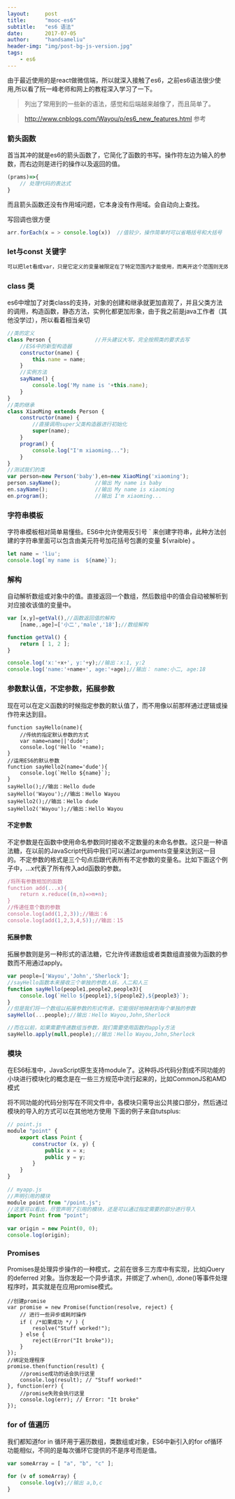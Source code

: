```yaml
---
layout:     post
title:      "mooc-es6"
subtitle:   "es6 语法"
date:       2017-07-05
author:     "handsameliu"
header-img: "img/post-bg-js-version.jpg"
tags:
    - es6
---
```



由于最近使用的是react做微信端，所以就深入接触了es6，之前es6语法很少使用,所以看了阮一峰老师和网上的教程深入学习了一下。

<!-- more -->

> 列出了常用到的一些新的语法，感觉和后端越来越像了，而且简单了。

> http://www.cnblogs.com/Wayou/p/es6_new_features.html   参考

### 箭头函数

首当其冲的就是es6的箭头函数了，它简化了函数的书写。操作符左边为输入的参数，而右边则是进行的操作以及返回的值。

```javascript
(prams)=>{
	// 处理代码的表达式
}
```

而且箭头函数还没有作用域问题，它本身没有作用域。会自动向上查找。

写回调也很方便

```javascript
arr.forEach(x = > console.log(x))  //值较少，操作简单时可以省略括号和大括号
```

### let与const 关键字

```javascript
可以把let看成var，只是它定义的变量被限定在了特定范围内才能使用，而离开这个范围则无效。const则很直观，用来定义常量，即无法被更改值的变量。
```

### class 类

es6中增加了对类class的支持，对象的创建和继承就更加直观了，并且父类方法的调用，构造函数，静态方法，实例化都更加形象，由于我之前是java工作者（其他没学过），所以看着相当亲切

```javascript
//类的定义
class Person {				//开头建议大写，完全按照类的要求去写
	//ES6中的新型构造器
    constructor(name) {
        this.name = name;
    }
    //实例方法
    sayName() {
        console.log('My name is '+this.name);
    }
}
//类的继承
class XiaoMing extends Person {
    constructor(name) {
    	//直接调用super父类构造器进行初始化
        super(name);
    }
    program() {
        console.log("I'm xiaoming...");
    }
}
//测试我们的类
var person=new Person('baby'),en=new XiaoMing('xiaoming');
person.sayName();			//输出 My name is baby
en.sayName();				//输出 My name is xiaoming
en.program();				//输出 I'm xiaoming...
```

### 字符串模板

字符串模板相对简单易懂些。ES6中允许使用反引号 ` 来创建字符串，此种方法创建的字符串里面可以包含由美元符号加花括号包裹的变量 ${vraible} 。

```javascript
let name = 'liu';
console.log(`my name is  ${name}`);
```

### 解构

自动解析数组或对象中的值。直接返回一个数组，然后数组中的值会自动被解析到对应接收该值的变量中。

```javascript
var [x,y]=getVal(),//函数返回值的解构
    [name,,age]=['小二','male','18'];//数组解构

function getVal() {
    return [ 1, 2 ];
}

console.log('x:'+x+', y:'+y);//输出：x:1, y:2 
console.log('name:'+name+', age:'+age);//输出： name:小二, age:18
```

### 参数默认值，不定参数，拓展参数

现在可以在定义函数的时候指定参数的默认值了，而不用像以前那样通过逻辑或操作符来达到目。

```
function sayHello(name){
	//传统的指定默认参数的方式
	var name=name||'dude';
	console.log('Hello '+name);
}
//运用ES6的默认参数
function sayHello2(name='dude'){
	console.log(`Hello ${name}`);
}
sayHello();//输出：Hello dude
sayHello('Wayou');//输出：Hello Wayou
sayHello2();//输出：Hello dude
sayHello2('Wayou');//输出：Hello Wayou
```

#### 不定参数

不定参数是在函数中使用命名参数同时接收不定数量的未命名参数。这只是一种语法糖，在以前的JavaScript代码中我们可以通过arguments变量来达到这一目的。不定参数的格式是三个句点后跟代表所有不定参数的变量名。比如下面这个例子中，…x代表了所有传入add函数的参数。

```javascript
/将所有参数相加的函数
function add(...x){
	return x.reduce((m,n)=>m+n);
}
//传递任意个数的参数
console.log(add(1,2,3));//输出：6
console.log(add(1,2,3,4,5));//输出：15
```

#### 拓展参数

拓展参数则是另一种形式的语法糖，它允许传递数组或者类数组直接做为函数的参数而不用通过apply。

```javascript
var people=['Wayou','John','Sherlock'];
//sayHello函数本来接收三个单独的参数人妖，人二和人三
function sayHello(people1,people2,people3){
	console.log(`Hello ${people1},${people2},${people3}`);
}
//但是我们将一个数组以拓展参数的形式传递，它能很好地映射到每个单独的参数
sayHello(...people);//输出：Hello Wayou,John,Sherlock 

//而在以前，如果需要传递数组当参数，我们需要使用函数的apply方法
sayHello.apply(null,people);//输出：Hello Wayou,John,Sherlock
```

### 模块

在ES6标准中，JavaScript原生支持module了。这种将JS代码分割成不同功能的小块进行模块化的概念是在一些三方规范中流行起来的，比如CommonJS和AMD模式

将不同功能的代码分别写在不同文件中，各模块只需导出公共接口部分，然后通过模块的导入的方式可以在其他地方使用   下面的例子来自tutsplus:

```javascript
// point.js
module "point" {
    export class Point {
        constructor (x, y) {
            public x = x;
            public y = y;
        }
    }
}
 
// myapp.js
//声明引用的模块
module point from "/point.js";
//这里可以看出，尽管声明了引用的模块，还是可以通过指定需要的部分进行导入
import Point from "point";
 
var origin = new Point(0, 0);
console.log(origin);
```

### Promises

Promises是处理异步操作的一种模式，之前在很多三方库中有实现，比如jQuery的deferred 对象。当你发起一个异步请求，并绑定了.when(), .done()等事件处理程序时，其实就是在应用promise模式。

```
//创建promise
var promise = new Promise(function(resolve, reject) {
    // 进行一些异步或耗时操作
    if ( /*如果成功 */ ) {
        resolve("Stuff worked!");
    } else {
        reject(Error("It broke"));
    }
});
//绑定处理程序
promise.then(function(result) {
	//promise成功的话会执行这里
    console.log(result); // "Stuff worked!"
}, function(err) {
	//promise失败会执行这里
    console.log(err); // Error: "It broke"
});
```

### for of 值遍历

我们都知道for in 循环用于遍历数组，类数组或对象，ES6中新引入的for of循环功能相似，不同的是每次循环它提供的不是序号而是值。

```javascript
var someArray = [ "a", "b", "c" ];
 
for (v of someArray) {
    console.log(v);//输出 a,b,c
}
```